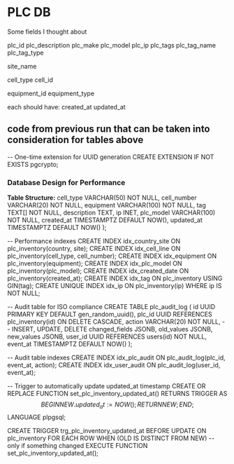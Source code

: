 # PLC DB

Some fields I thought about

plc_id
plc_description
plc_make
plc_model
plc_ip
plc_tags
plc_tag_name
plc_tag_type

site_name

cell_type
cell_id

equipment_id
equipment_type

each should have:
created_at
updated_at

## code from previous run that can be taken into consideration for tables above

-- One-time extension for UUID generation
CREATE EXTENSION IF NOT EXISTS pgcrypto;

### Database Design for Performance

**Table Structure:**
  cell_type VARCHAR(50) NOT NULL,
  cell_number VARCHAR(20) NOT NULL,
  equipment VARCHAR(100) NOT NULL,
  tag TEXT[] NOT NULL,
  description TEXT,
  ip INET,
  plc_model VARCHAR(100) NOT NULL,
  created_at TIMESTAMPTZ DEFAULT NOW(),
  updated_at TIMESTAMPTZ DEFAULT NOW()
);

-- Performance indexes
CREATE INDEX idx_country_site   ON plc_inventory(country, site);
CREATE INDEX idx_cell_line      ON plc_inventory(cell_type, cell_number);
CREATE INDEX idx_equipment      ON plc_inventory(equipment);
CREATE INDEX idx_plc_model      ON plc_inventory(plc_model);
CREATE INDEX idx_created_date   ON plc_inventory(created_at);
CREATE INDEX idx_tag            ON plc_inventory USING GIN(tag);
CREATE UNIQUE INDEX idx_ip ON plc_inventory(ip) WHERE ip IS NOT NULL;

-- Audit table for ISO compliance
CREATE TABLE plc_audit_log (
  id UUID PRIMARY KEY DEFAULT gen_random_uuid(),
  plc_id UUID REFERENCES plc_inventory(id) ON DELETE CASCADE,
  action VARCHAR(20) NOT NULL, -- INSERT, UPDATE, DELETE
  changed_fields JSONB,
  old_values JSONB,
  new_values JSONB,
  user_id UUID REFERENCES users(id) NOT NULL,
  event_at TIMESTAMPTZ DEFAULT NOW()
);

-- Audit table indexes
CREATE INDEX idx_plc_audit   ON plc_audit_log(plc_id, event_at, action);
CREATE INDEX idx_user_audit  ON plc_audit_log(user_id, event_at);

-- Trigger to automatically update updated_at timestamp
CREATE OR REPLACE FUNCTION set_plc_inventory_updated_at()
RETURNS TRIGGER AS $$
BEGIN
  NEW.updated_at := NOW();
  RETURN NEW;
END;
$$ LANGUAGE plpgsql;

CREATE TRIGGER trg_plc_inventory_updated_at
BEFORE UPDATE ON plc_inventory
FOR EACH ROW
WHEN (OLD IS DISTINCT FROM NEW)               -- only if something changed
EXECUTE FUNCTION set_plc_inventory_updated_at();
```
